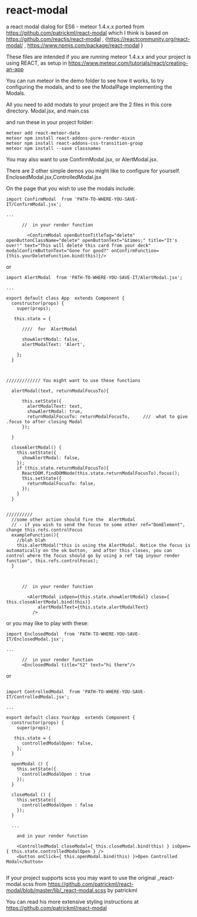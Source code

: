 # react-modal
a react modal dialog for ES6 - meteor 1.4.x.x
ported from https://github.com/patrickml/react-modal   which I think is based on  https://github.com/reactjs/react-modal , {https://reactcommunity.org/react-modal/ ,  https://www.npmjs.com/package/react-modal }



These files are intended if you are running meteor 1.4.x.x and your project is using REACT, as setup in https://www.meteor.com/tutorials/react/creating-an-app


You can run meteor in the demo folder to see how it works, to try configuring the modals, and to see the ModalPage implementing the Modals.

All you need to add modals to your project are the 2 files in this core directory.    Modal.jsx,  and	main.css

and run these in your project folder:

```
meteor add react-meteor-data
meteor npm install react-addons-pure-render-mixin
meteor npm install react-addons-css-transition-group
meteor npm install --save classnames
```

You may also want to use ConfirmModal.jsx, or  AlertModal.jsx.  

There are 2 other simple demos you might like to configure for yourself.  EnclosedModal.jsx,ControlledModal.jsx

On the page that you wish to use the modals include:

```
import ConfirmModal  from 'PATH-TO-WHERE-YOU-SAVE-IT/ConfirmModal.jsx';

...

      //  in your render function

        <ConfirmModal openButtonTitleTag="delete"  openButtonClassName="delete" openButtonText="&times;" title="It's over!" text="This will delete this card from your deck" modalConfirmButtonText="Gone for good?" onConfirmFunction={this.yourDeleteFunction.bind(this)}/>

```

or

```
import AlertModal  from 'PATH-TO-WHERE-YOU-SAVE-IT/AlertModal.jsx';

...

export default class App  extends Component {
  constructor(props) {
    super(props);

   this.state = {

      ////  for  AlertModal

      showAlertModal: false,
      alertModalText: 'Alert',

    };
  }



///////////// You might want to use these functions

  alertModal(text, returnModalFocusTo){
    
      this.setState({
        alertModalText: text,
        showAlertModal: true,
        returnModalFocusTo: returnModalFocusTo,     ///  what to give .focus to after closing Modal
      });
           
  }

  closeAlertModal() {
    this.setState({
      showAlertModal: false,
    });
    if (this.state.returnModalFocusTo){
      ReactDOM.findDOMNode(this.state.returnModalFocusTo).focus();
      this.setState({
        returnModalFocusTo: false,
      });
    }
  }


//////////
  //some other action should fire the  AlertModal 
  // - if you wish to send the focus to some other ref="DomElement", change this.refs.controlFocus
  exampleFunction(){
    //blah blah
    this.alertModal("this is using the AlertModal. Notice the focus is automatically on the ok button,  and after this closes, you can control where the focus should go by using a ref tag inyour render function", this.refs.controlFocus);
  }



      //  in your render function

        <AlertModal isOpen={this.state.showAlertModal} close={ this.closeAlertModal.bind(this)}
            alertModalText={this.state.alertModalText}
          />
```

or you may like to play with these:

```
import EnclosedModal  from 'PATH-TO-WHERE-YOU-SAVE-IT/EnclosedModal.jsx';

...

      //  in your render function
      <EnclosedModal title="t2" text="hi there"/>

```

or
        
```

import ControlledModal  from 'PATH-TO-WHERE-YOU-SAVE-IT/ControlledModal.jsx';

...

export default class YourApp  extends Component {
  constructor(props) {
    super(props);

   this.state = {
      controlledModalOpen: false,
    };
  }

  openModal () {
    this.setState({
      controlledModalOpen : true
    });
  }

  closeModal () {
    this.setState({
      controlledModalOpen : false
    });
  }

  ...

    and in your render function

    <ControlledModal closeModal={ this.closeModal.bind(this) } isOpen={ this.state.controlledModalOpen } />
    <button onClick={ this.openModal.bind(this) }>Open Controlled Modal</button>
    
```


If your project supports scss you may want to use the original _react-modal.scss from https://github.com/patrickml/react-modal/blob/master/lib/_react-modal.scss  by patrickml 


You can read his more extensive styling instructions at https://github.com/patrickml/react-modal
